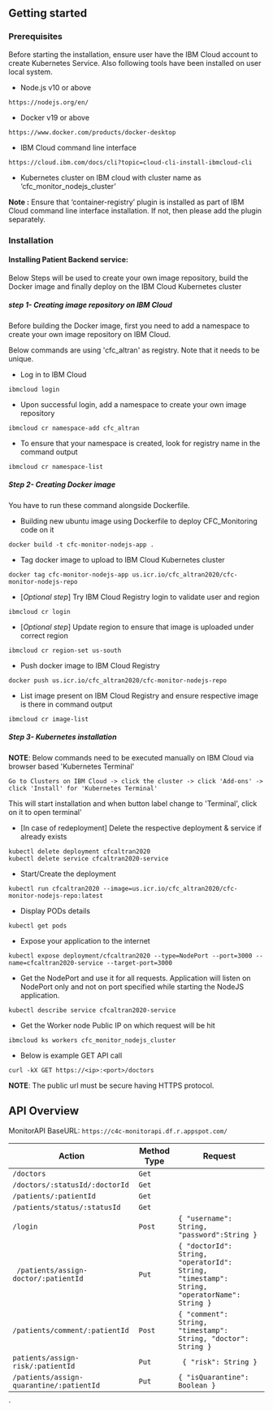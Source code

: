 ## Getting started

### Prerequisites

Before starting the installation, ensure user have the IBM Cloud account to create Kubernetes Service. Also following tools have been installed on user local system. 

- Node.js v10 or above
```
https://nodejs.org/en/
```
- Docker v19 or above
```
https://www.docker.com/products/docker-desktop
```
- IBM Cloud command line interface
```
https://cloud.ibm.com/docs/cli?topic=cloud-cli-install-ibmcloud-cli
```
- Kubernetes cluster on IBM cloud with cluster name as ‘cfc_monitor_nodejs_cluster’

__Note :__ Ensure that ‘container-registry’ plugin is installed as part of IBM Cloud command line interface installation. If not, then please add the plugin separately.

### Installation

#### Installing Patient Backend service:
Below Steps will be used to create your own image repository, build the Docker image and finally deploy on the IBM Cloud Kubernetes cluster

##### step 1- Creating image repository on IBM Cloud 

Before building the Docker image, first you need to add a namespace to create your own image repository on IBM Cloud.

Below commands are using 'cfc_altran' as registry. Note that it needs to be unique.

- Log in to IBM Cloud 
```
ibmcloud login
```
- Upon successful login, add a namespace to create your own image repository
```
ibmcloud cr namespace-add cfc_altran
```
- To ensure that your namespace is created, look for registry name in the command output 
```
ibmcloud cr namespace-list
```
##### Step 2- Creating Docker image

You have to run these command alongside Dockerfile.

- Building new ubuntu image using Dockerfile to deploy CFC_Monitoring code on it
```
docker build -t cfc-monitor-nodejs-app .
```
- Tag docker image to upload to IBM Cloud Kubernetes cluster
```
docker tag cfc-monitor-nodejs-app us.icr.io/cfc_altran2020/cfc-monitor-nodejs-repo
```
- [_Optional step_] Try IBM Cloud Registry login to validate user and region 
```
ibmcloud cr login
```
- [_Optional step_] Update region to ensure that image is uploaded under correct region
```
ibmcloud cr region-set us-south
```
- Push docker image to IBM Cloud Registry
```
docker push us.icr.io/cfc_altran2020/cfc-monitor-nodejs-repo
```
- List image present on IBM Cloud Registry and ensure respective image is there in command output
```
ibmcloud cr image-list
```
##### Step 3- Kubernetes installation

__NOTE__: Below commands need to be executed manually on IBM Cloud via browser based 'Kubernetes Terminal'

`Go to Clusters on IBM Cloud -> click the cluster -> click 'Add-ons' -> click 'Install' for 'Kubernetes Terminal'`

This will start installation and when button label change to 'Terminal', click on it to open terminal'

- [In case of redeployment] Delete the respective deployment & service if already exists
```
kubectl delete deployment cfcaltran2020
kubectl delete service cfcaltran2020-service
```
- Start/Create the deployment
```
kubectl run cfcaltran2020 --image=us.icr.io/cfc_altran2020/cfc-monitor-nodejs-repo:latest
```
- Display PODs details
```
kubectl get pods
```
- Expose your application to the internet
```
kubectl expose deployment/cfcaltran2020 --type=NodePort --port=3000 --name=cfcaltran2020-service --target-port=3000
```
- Get the NodePort and use it for all requests. Application will listen on NodePort only and not on port specified while starting the NodeJS application.
```
kubectl describe service cfcaltran2020-service
```
- Get the Worker node Public IP on which request will be hit
```
ibmcloud ks workers cfc_monitor_nodejs_cluster
```
- Below is example GET API call
```
curl -kX GET https://<ip>:<port>/doctors
```
__NOTE__: The public url must be secure having HTTPS protocol.

## API Overview
 
MonitorAPI BaseURL: 
`https://c4c-monitorapi.df.r.appspot.com/`
		
| Action |	Method Type |	Request |
|---|---|---|
| `/doctors`| `Get` |
| `/doctors/:statusId/:doctorId` | `Get`| 
|`/patients/:patientId`| `Get`| 
|`/patients/status/:statusId`| `Get`| 
| `/login`|	`Post` | `{ "username": String, "password":String }`|
|` /patients/assign-doctor/:patientId`|`Put`| `{ "doctorId": String, "operatorId": String, "timestamp": String, "operatorName": String }`|
|`/patients/comment/:patientId`|`Post`|`{ "comment": String, "timestamp": String, "doctor": String }`|
|`patients/assign-risk/:patientId`|`Put`|` { "risk": String }`|
|`/patients/assign-quarantine/:patientId`|`Put`|`{ "isQuarantine": Boolean }`|
`


